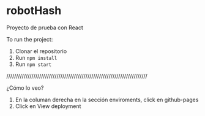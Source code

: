 # robotHash
Proyecto de prueba con React


To run the project:

1. Clonar el repositorio
2. Run `npm install`
3. Run `npm start`

/////////////////////////////////////////////////////////////////////////

¿Cómo lo veo?
1. En la columan derecha en la sección enviroments, click en github-pages
2. Click en View deployment
